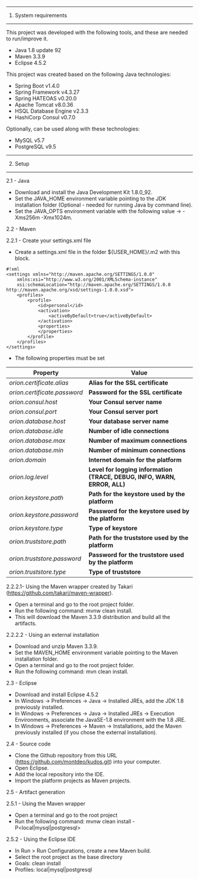 -----------------------------------------------------------------------------------------------------------------------------
1. System requirements
-----------------------------------------------------------------------------------------------------------------------------

This project was developed with the following tools, and these are needed to run/improve it.

- Java 1.8 update 92
- Maven 3.3.9
- Eclipse 4.5.2

This project was created based on the following Java technologies:

- Spring Boot v1.4.0
- Spring Framework v4.3.27
- Spring HATEOAS v0.20.0
- Apache Tomcat v8.0.36
- HSQL Database Engine v2.3.3
- HashiCorp Consul v0.7.0

Optionally, can be used along with these technologies:

- MySQL v5.7
- PostgreSQL v9.5

-----------------------------------------------------------------------------------------------------------------------------
2. Setup
-----------------------------------------------------------------------------------------------------------------------------

2.1 - Java

- Download and install the Java Development Kit 1.8.0_92.
- Set the JAVA_HOME environment variable pointing to the JDK installation folder (Optional - needed for running Java by command line).
- Set the JAVA_OPTS environment variable with the following value -> -Xms256m -Xmx1024m.

2.2 - Maven

2.2.1 - Create your settings.xml file

- Create a settings.xml file in the folder ${USER_HOME}/.m2 with this block.

```
#!xml
<settings xmlns="http://maven.apache.org/SETTINGS/1.0.0"
	xmlns:xsi="http://www.w3.org/2001/XMLSchema-instance"
	xsi:schemaLocation="http://maven.apache.org/SETTINGS/1.0.0 http://maven.apache.org/xsd/settings-1.0.0.xsd">
	<profiles>
		<profile>
			<id>personal</id>
			<activation>
				<activeByDefault>true</activeByDefault>
			</activation>
			<properties>
			</properties>
		</profile>
	</profiles>
</settings>
```

- The following properties must be set

Property | Value
--- | ---
*orion.certificate.alias* | **Alias for the SSL certificate**
*orion.certificate.password* | **Password for the SSL certificate**
*orion.consul.host* | **Your Consul server name**
*orion.consul.port* | **Your Consul server port**
*orion.database.host* | **Your database server name**
*orion.database.idle* | **Number of idle connections**
*orion.database.max* | **Number of maximum connections**
*orion.database.min* | **Number of minimum connections**
*orion.domain* | **Internet domain for the platform**
*orion.log.level* | **Level for logging information (TRACE, DEBUG, INFO, WARN, ERROR, ALL)**
*orion.keystore.path* | **Path for the keystore used by the platform**
*orion.keystore.password* | **Password for the keystore used by the platform**
*orion.keystore.type* | **Type of keystore**
*orion.truststore.path* | **Path for the truststore used by the platform**
*orion.truststore.password* | **Password for the truststore used by the platform**
*orion.truststore.type* | **Type of truststore**

2.2.2.1- Using the Maven wrapper created by Takari (https://github.com/takari/maven-wrapper).

- Open a terminal and go to the root project folder.
- Run the following command: mvnw clean install.
- This will download the Maven 3.3.9 distribution and build all the artifacts.

2.2.2.2 - Using an external installation

- Download and unzip Maven 3.3.9.
- Set the MAVEN_HOME environment variable pointing to the Maven installation folder.
- Open a terminal and go to the root project folder.
- Run the following command: mvn clean install.

2.3 - Eclipse

- Download and install Eclipse 4.5.2
- In Windows -> Preferences -> Java -> Installed JREs, add the JDK 1.8 previously installed.
- In Windows -> Preferences -> Java -> Installed JREs -> Execution Environments, associate the JavaSE-1.8 environment with the 1.8 JRE.
- In Windows -> Preferences -> Maven -> Installations, add the Maven previously installed (if you chose the external installation).

2.4 - Source code

- Clone the Github repository from this URL (https://github.com/montdeo/kudos.git) into your computer.
- Open Eclipse.
- Add the local repository into the IDE.
- Import the platform projects as Maven projects.

2.5 - Artifact generation

2.5.1 - Using the Maven wrapper

- Open a terminal and go to the root project
- Run the following command: mvnw clean install -P\<local|mysql|postgresql>

2.5.2 - Using the Eclipse IDE

- In Run > Run Configurations, create a new Maven build.
- Select the root project as the base directory
- Goals: clean install
- Profiles: local|mysql|postgresql